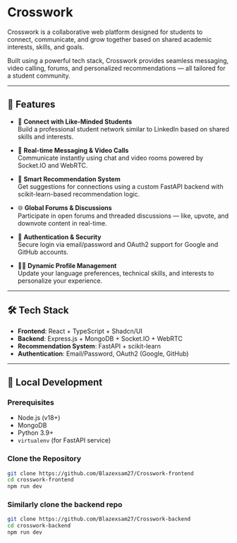 # Crosswork

Crosswork is a collaborative web platform designed for students to connect, communicate, and grow together based on shared academic interests, skills, and goals.

Built using a powerful tech stack, Crosswork provides seamless messaging, video calling, forums, and personalized recommendations — all tailored for a student community.

---

## 🚀 Features

- 🔗 **Connect with Like-Minded Students**  
  Build a professional student network similar to LinkedIn based on shared skills and interests.

- 💬 **Real-time Messaging & Video Calls**  
  Communicate instantly using chat and video rooms powered by Socket.IO and WebRTC.

- 🎯 **Smart Recommendation System**  
  Get suggestions for connections using a custom FastAPI backend with scikit-learn-based recommendation logic.

- 🌐 **Global Forums & Discussions**  
  Participate in open forums and threaded discussions — like, upvote, and downvote content in real-time.

- 🔐 **Authentication & Security**  
  Secure login via email/password and OAuth2 support for Google and GitHub accounts.

- 🧑‍💼 **Dynamic Profile Management**  
  Update your language preferences, technical skills, and interests to personalize your experience.

---

## 🛠️ Tech Stack

- **Frontend**: React + TypeScript + Shadcn/UI
- **Backend**: Express.js + MongoDB + Socket.IO + WebRTC
- **Recommendation System**: FastAPI + scikit-learn
- **Authentication**: Email/Password, OAuth2 (Google, GitHub)

---

## 🧪 Local Development

### Prerequisites
- Node.js (v18+)
- MongoDB
- Python 3.9+
- `virtualenv` (for FastAPI service)

### Clone the Repository
```bash
git clone https://github.com/Blazexsam27/Crosswork-frontend
cd crosswork-frontend
npm run dev
```

### Similarly clone the backend repo
```bash
git clone https://github.com/Blazexsam27/Crosswork-backend
cd crosswork-backend
npm run dev
```
